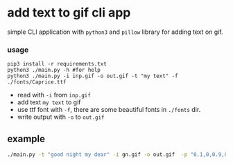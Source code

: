 # add text to gif cli app

simple CLI application with `python3` and `pillow` library for adding text on gif.

### usage

```
pip3 install -r requirements.txt
python3 ./main.py -h #for help
python3 ./main.py -i inp.gif -o out.gif -t "my text" -f ./fonts/Caprice.ttf
```

-   read with `-i` from `inp.gif`
-   add text `my text` to gif
-   use ttf font with `-f`, there are some beautiful fonts in `./fonts` dir.
-   write output with `-o` to `out.gif`

## example
```bash
./main.py -t "good night my dear" -i gn.gif -o out.gif  -p "0.1,0,0.9,0.15" -c "240,10,150"  -f ./fonts/Cup\ and\ Talon.ttf

```
